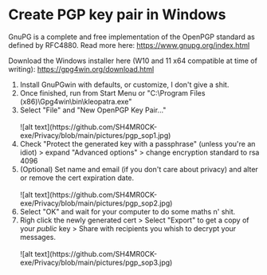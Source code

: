 <h1>Create PGP key pair in Windows</h1>

GnuPG is a complete and free implementation of the OpenPGP standard as defined by RFC4880. Read more here:
https://www.gnupg.org/index.html

Download the Windows installer here (W10 and 11 x64 compatible at time of writing):
https://gpg4win.org/download.html

<ol>
  <li>Install GnuPGwin with defaults, or customize, I don't give a shit.</li>
  <li>Once finished, run from Start Menu or "C:\Program Files (x86)\Gpg4win\bin\kleopatra.exe"</li>
  <li>Select "File" and "New OpenPGP Key Pair..." </li></br>
  ![alt text](https://github.com/SH4MR0CK-exe/Privacy/blob/main/pictures/pgp_sop1.jpg)</br>
  <li>Check "Protect the generated key with a passphrase" (unless you're an idiot) > expand "Advanced options" > change encryption standard to rsa 4096</li>
  <li>(Optional) Set name and email (if you don't care about privacy) and alter or remove the cert expiration date.</li></br>
  ![alt text](https://github.com/SH4MR0CK-exe/Privacy/blob/main/pictures/pgp_sop2.jpg)</br>
  <li>Select "OK" and wait for your computer to do some maths n' shit.</li>
  <li>Righ click the newly generated cert > Select "Export" to get a copy of your <i>public</i> key > Share with recipients you whish to decrypt your messages.</li></br>
  ![alt text](https://github.com/SH4MR0CK-exe/Privacy/blob/main/pictures/pgp_sop3.jpg)</br>
  
</ol>
